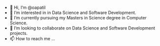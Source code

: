 - 👋 Hi, I’m @oapatil
- 👀 I’m interested in in Data Science and Software Development.
- 🌱 I’m currently pursuing my Masters in Science degree in Computer Science.
- 💞️ I’m looking to collaborate on Data Science and Software Development projects.
- 📫 How to reach me ...

<!---
oapatil/oapatil is a ✨ special ✨ repository because its `README.md` (this file) appears on your GitHub profile.
You can click the Preview link to take a look at your changes.
--->
